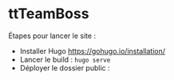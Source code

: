 # ttTeamBoss
Étapes pour lancer le site :
- Installer Hugo https://gohugo.io/installation/
- Lancer le build : `hugo serve`
- Déployer le dossier public : 
